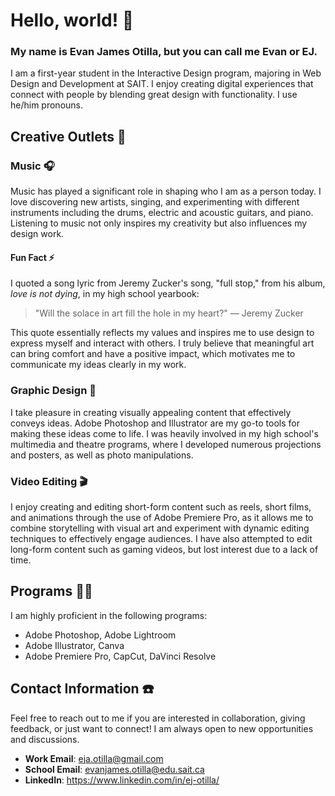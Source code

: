 # Hello, world! 👋

### My name is Evan James Otilla, but you can call me Evan or EJ.
I am a first-year student in the Interactive Design program, majoring in Web Design and Development at SAIT. I enjoy creating digital experiences that connect with people by blending great design with functionality. I use he/him pronouns.

## Creative Outlets 🧩

### Music 🎧
Music has played a significant role in shaping who I am as a person today. I love discovering new artists, singing, and experimenting with different instruments including the drums, electric and acoustic guitars, and piano. Listening to music not only inspires my creativity but also influences my design work.

#### Fun Fact ⚡️

I quoted a song lyric from Jeremy Zucker's song, "full stop," from his album, *love is not dying*, in my high school yearbook:

> "Will the solace in art fill the hole in my heart?" — Jeremy Zucker

This quote essentially reflects my values and inspires me to use design to express myself and interact with others. I truly believe that meaningful art can bring comfort and have a positive impact, which motivates me to communicate my ideas clearly in my work.

### Graphic Design 🎨

I take pleasure in creating visually appealing content that effectively conveys ideas. Adobe Photoshop and Illustrator are my go-to tools for making these ideas come to life. I was heavily involved in my high school's multimedia and theatre programs, where I developed numerous projections and posters, as well as photo manipulations.

### Video Editing 🎬

I enjoy creating and editing short-form content such as reels, short films, and animations through the use of Adobe Premiere Pro, as it allows me to combine storytelling with visual art and experiment with dynamic editing techniques to effectively engage audiences. I have also attempted to edit long-form content such as gaming videos, but lost interest due to a lack of time.

## Programs 👨‍💻

I am highly proficient in the following programs:

- Adobe Photoshop, Adobe Lightroom
- Adobe Illustrator, Canva
- Adobe Premiere Pro, CapCut, DaVinci Resolve

## Contact Information ☎️

Feel free to reach out to me if you are interested in collaboration, giving feedback, or just want to connect! I am always open to new opportunities and discussions.

- **Work Email**: eja.otilla@gmail.com
- **School Email**: evanjames.otilla@edu.sait.ca
- **LinkedIn**: https://www.linkedin.com/in/ej-otilla/
